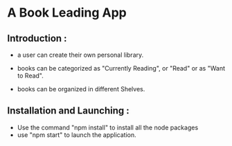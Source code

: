 # A Book Leading App
## Introduction :
- a user can create their own personal library.

- books can be categorized  as "Currently Reading", or "Read" or as "Want to Read".

- books can be organized in different Shelves.


## Installation and Launching :
- Use the command "npm install" to install all the node packages
- use "npm start" to launch the application.
